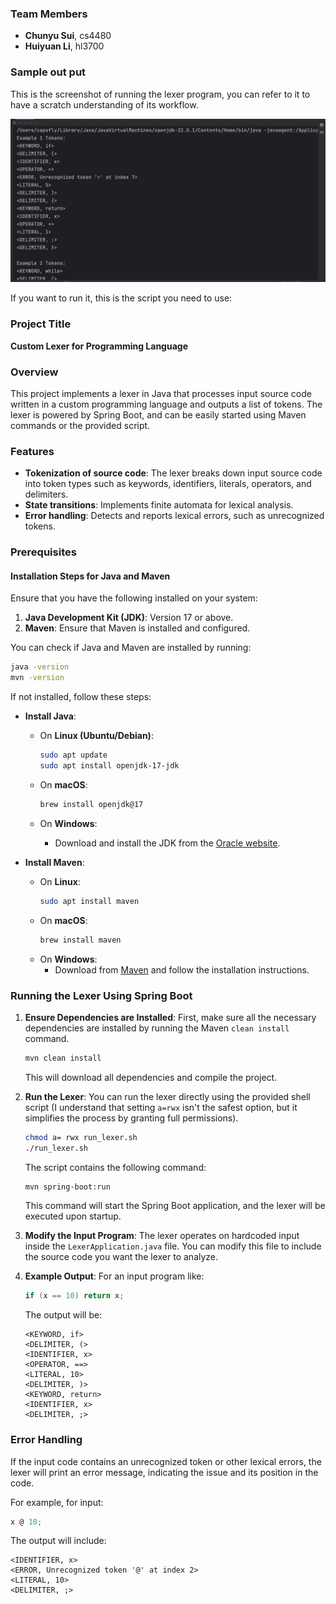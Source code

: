 ### Team Members
- **Chunyu Sui**, cs4480
- **Huiyuan Li**, hl3700
  

### Sample out put
This is the screenshot of running the lexer program, you can refer to it to have a 
scratch understanding of its workflow.

![](img.png)

If you want to run it, this is the script you need to use:



### Project Title
**Custom Lexer for Programming Language**

### Overview
This project implements a lexer in Java that processes input source code written in a custom programming language and outputs a list of tokens. The lexer is powered by Spring Boot, and can be easily started using Maven commands or the provided script.

### Features
- **Tokenization of source code**: The lexer breaks down input source code into token types such as keywords, identifiers, literals, operators, and delimiters.
- **State transitions**: Implements finite automata for lexical analysis.
- **Error handling**: Detects and reports lexical errors, such as unrecognized tokens.

### Prerequisites

#### Installation Steps for Java and Maven
Ensure that you have the following installed on your system:
1. **Java Development Kit (JDK)**: Version 17 or above.
2. **Maven**: Ensure that Maven is installed and configured.

You can check if Java and Maven are installed by running:

```bash
java -version
mvn -version
```

If not installed, follow these steps:

- **Install Java**:
   - On **Linux (Ubuntu/Debian)**:
     ```bash
     sudo apt update
     sudo apt install openjdk-17-jdk
     ```

   - On **macOS**:
     ```bash
     brew install openjdk@17
     ```

   - On **Windows**:
      - Download and install the JDK from the [Oracle website](https://www.oracle.com/java/technologies/javase-jdk11-downloads.html).

- **Install Maven**:
   - On **Linux**:
     ```bash
     sudo apt install maven
     ```
   - On **macOS**:
     ```bash
     brew install maven
     ```
   - On **Windows**:
      - Download from [Maven](https://maven.apache.org/download.cgi) and follow the installation instructions.

### Running the Lexer Using Spring Boot

1. **Ensure Dependencies are Installed**:
   First, make sure all the necessary dependencies are installed by running the Maven `clean install` command.

    ```bash
    mvn clean install
    ```

   This will download all dependencies and compile the project.

2. **Run the Lexer**:
   You can run the lexer directly using the provided shell script 
(I understand that setting `a=rwx` isn't the safest option, but it simplifies the process by granting full permissions).
    ```bash
   chmod a= rwx run_lexer.sh
    ./run_lexer.sh
    ```

   The script contains the following command:

    ```bash
    mvn spring-boot:run
    ```

   This command will start the Spring Boot application, and the lexer will be executed upon startup.

3. **Modify the Input Program**:
   The lexer operates on hardcoded input inside the `LexerApplication.java` file. You can modify this file to include the source code you want the lexer to analyze.

4. **Example Output**:
   For an input program like:

    ```c
    if (x == 10) return x;
    ```

   The output will be:
    ```
    <KEYWORD, if>
    <DELIMITER, (>
    <IDENTIFIER, x>
    <OPERATOR, ==>
    <LITERAL, 10>
    <DELIMITER, )>
    <KEYWORD, return>
    <IDENTIFIER, x>
    <DELIMITER, ;>
    ```

### Error Handling
If the input code contains an unrecognized token or other lexical errors, the lexer will print an error message, indicating the issue and its position in the code.

For example, for input:
```c
x @ 10;
```

The output will include:
```
<IDENTIFIER, x>
<ERROR, Unrecognized token '@' at index 2>
<LITERAL, 10>
<DELIMITER, ;>
```

